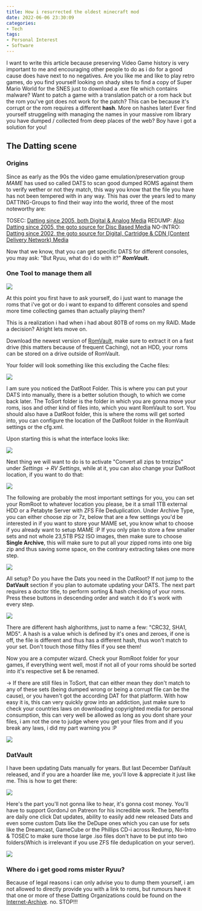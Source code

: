 ```yaml
---
title: How i resurrected the oldest minecraft mod
date: 2022-06-06 23:30:09
categories:
- Tech
tags:
- Personal Interest
- Software
---
```

I want to write this article because preserving Video Game history is very important to me and encouraging other people to do as i do for a good cause does have next to no negatives. Are you like me and like to play retro games, do you find yourself looking on shady sites to find a copy of Super Mario World for the SNES just to download a .exe file which contains malware? Want to patch a game with a translation patch or a rom hack but the rom you've got does not work for the patch? This can be because it's corrupt or the rom requires a different **hash**. More on hashes later! Ever find yourself struggeling with managing the names in your massive rom library you have dumped / collected from deep places of the web? Boy have i got a solution for you!

## The Datting scene

### Origins

Since as early as the 90s the video game emulation/preservation group *MAME* has used so called DATS to scan good dumped ROMS against them to verify wether or not they match, this way you know that the file you have has not been tempered with in any way. This has over the years led to many DATTING-Groups to find their way into the world, three of the most noteworthy are:

TOSEC: [Datting since 2005, both Digital & Analog Media](https://www.tosecdev.org/)
REDUMP: [Also Datting since 2005, the goto source for Disc Based Media](http://redump.org/)
NO-INTRO: [Datting since 2002, the goto source for Digital, Cartridge & CDN (Content Delivery Network) Media](https://datomatic.no-intro.org/)

Now that we know, that you can get specific DATS for different consoles, you may ask: "But Ryuu, what do i do with it?" _**RomVault.**_

### One Tool to manage them all

![](/assets/05-06-22/romvault.png)

At this point you first have to ask yourself, do i just want to manage the roms that i've got or do i want to expand to different consoles and spend more time collecting games than actually playing them?

This is a realization i had when i had about 80TB of roms on my RAID. Made a decision? Alright lets move on.

Download the newest version of [RomVault](https://romvault.com/), make sure to extract it on a fast drive (this matters because of frequent Caching), not an HDD, your roms can be stored on a drive outside of RomVault.

Your folder will look something like this excluding the Cache files:

![](/assets/05-06-22/romvault-structure.png)

I am sure you noticed the DatRoot Folder. This is where you can put your DATS into manually, there is a better solution though, to which we come back later.
The ToSort folder is the folder in which you are gonna move your roms, isos and other kind of files into, which you want RomVault to sort.
You should also have a DatRoot folder, this is where the roms will get sorted into, you can configure the location of the DatRoot folder in the RomVault settings or the cfg.xml.

Upon starting this is what the interface looks like:

![](/assets/05-06-22/romvault-interface.png)

Next thing we will want to do is to activate "Convert all zips to trntzips" under *Settings -> RV Settings*, while at it, you can also change your DatRoot location, if you want to do that:

![](/assets/05-06-22/romvault-rvsettings.png)

The following are probably the most important settings for you, you can set your RomRoot to whatever location you please, be it a small 1TB external HDD or a Petabyte Server with ZFS File Deduplication. Under Archive Type, you can either choose zip or 7z, below that are a few settings you'd be interested in if you want to store your MAME set, you know what to choose if you already want to setup MAME :P
If you only plan to store a few smaller sets and not whole 23,5TB PS2 ISO images, then make sure to choose **Single Archive**, this will make sure to put all your zipped roms into one big zip and thus saving some space, on the contrary extracting takes one more step.

![](/assets/05-06-22/romvault-directory-settings.png)

All setup? Do you have the Dats you need in the DatRoot? If not jump to the **DatVault** section if you plan to automate updating your DATS.
The next part requires a doctor title, to perform sorting & hash checking of your roms. Press these buttons in descending order and watch it do it's work with every step.

![](/assets/05-06-22/romvault-steps.png)

There are different hash alghorithms, just to name a few: "CRC32, SHA1, MD5". A hash is a value which is defined by it's ones and zeroes, if one is off, the file is different and thus has a different hash, thus won't match to your set. Don't touch those filthy files if you see them!

Now you are a computer wizard. Check your RomRoot folder for your games, if everything went well, most if not all of your roms should be sorted into it's respective set & be renamed.

-> If there are still files in ToSort, that can either mean they don't match to any of these sets (being dumped wrong or being a corrupt file can be the cause), or you haven't got the according DAT for that platform. With how easy it is, this can very quickly grow into an addiction, just make sure to check your countries laws on downloading copyrighted media for personal consumption, this can very well be allowed as long as you dont share your files, i am not the one to judge where you get your files from and if you break any laws, i did my part warning you :P

![](/assets/05-06-22/romvault-datahell.png)

### DatVault

I have been updating Dats manually for years. But last December DatVault released, and if you are a hoarder like me, you'll love & appreciate it just like me. This is how to get there:

![](/assets/05-06-22/romvault-datvault.png)

Here's the part you'll not gonna like to hear, it's gonna cost money. You'll have to support GordonJ on Patreon for his incredible work.
The benefits are daily one click Dat updates, ability to easily add new released Dats and even some custom Dats like the DeDupe ones which you can use for sets like the Dreamcast, GameCube or the Phillips CD-i across Redump, No-Intro & TOSEC to make sure those large .iso files don't have to be put into two folders(Which is irrelevant if you use ZFS file deduplication on your server).

![](/assets/05-06-22/romvault-datvault-interface.png)

### Where do i get good roms mister Ryuu?

Because of legal reasons i can only advise you to dump them yourself, i am not allowed to directly provide you with a link to roms, but rumours have it that one or more of these Datting Organizations could be found on the [Internet-Archive](https://archive.org/details/software). no. STOP!!!
